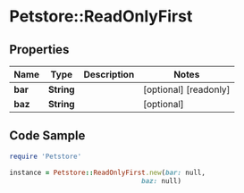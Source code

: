 # Petstore::ReadOnlyFirst

## Properties

Name | Type | Description | Notes
------------ | ------------- | ------------- | -------------
**bar** | **String** |  | [optional] [readonly] 
**baz** | **String** |  | [optional] 

## Code Sample

```ruby
require 'Petstore'

instance = Petstore::ReadOnlyFirst.new(bar: null,
                                 baz: null)
```


